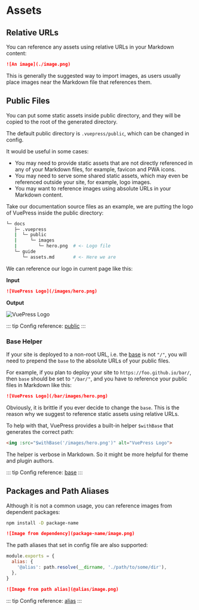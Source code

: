 # Assets

## Relative URLs

You can reference any assets using relative URLs in your Markdown content:

```md
![An image](./image.png)
```

This is generally the suggested way to import images, as users usually place images near the Markdown file that references them.

## Public Files

You can put some static assets inside public directory, and they will be copied to the root of the generated directory.

The default public directory is `.vuepress/public`, which can be changed in config.

It would be useful in some cases:

- You may need to provide static assets that are not directly referenced in any of your Markdown files, for example, favicon and PWA icons.
- You may need to serve some shared static assets, which may even be referenced outside your site, for example, logo images.
- You may want to reference images using absolute URLs in your Markdown content.

Take our documentation source files as an example, we are putting the logo of VuePress inside the public directory:

```bash
└─ docs
   ├─ .vuepress
   |  └─ public
   |     └─ images
   |        └─ hero.png  # <- Logo file
   └─ guide
      └─ assets.md       # <- Here we are
```

We can reference our logo in current page like this:

**Input**

```md
![VuePress Logo](/images/hero.png)
```

**Output**

![VuePress Logo](/images/hero.png)

::: tip
Config reference: [public](../reference/config.md#public)
:::

### Base Helper

If your site is deployed to a non-root URL, i.e. the [base](../reference/config.md#base) is not `"/"`, you will need to prepend the `base` to the absolute URLs of your public files.

For example, if you plan to deploy your site to `https://foo.github.io/bar/`, then `base` should be set to `"/bar/"`, and you have to reference your public files in Markdown like this:

```md
![VuePress Logo](/bar/images/hero.png)
```

Obviously, it is brittle if you ever decide to change the `base`. This is the reason why we suggest to reference static assets using relative URLs.

To help with that, VuePress provides a built-in helper `$withBase` that generates the correct path:

```md
<img :src="$withBase('/images/hero.png')" alt="VuePress Logo">
```

The helper is verbose in Markdown. So it might be more helpful for theme and plugin authors.

::: tip
Config reference: [base](../reference/config.md#base)
:::

## Packages and Path Aliases

Although it is not a common usage, you can reference images from dependent packages:

```bash
npm install -D package-name
```

```md
![Image from dependency](package-name/image.png)
```

The path aliases that set in config file are also supported:

```js
module.exports = {
  alias: {
    '@alias': path.resolve(__dirname, './path/to/some/dir'),
  },
}
```

```md
![Image from path alias](@alias/image.png)
```

::: tip
Config reference: [alias](../reference/plugin-api.md#alias)
:::
